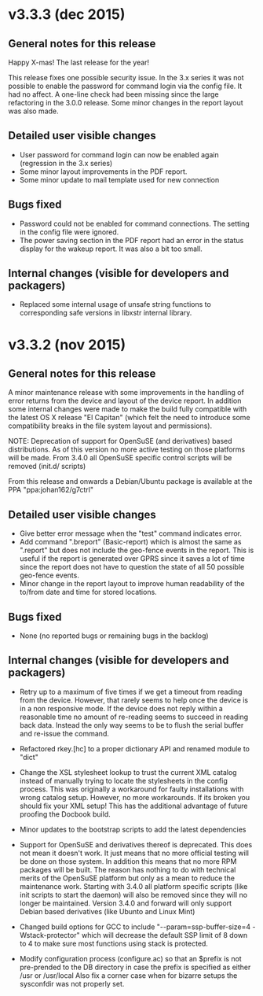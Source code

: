 v3.3.3 (dec 2015)
=================

General notes for this release
------------------------------
Happy X-mas! The last release for the year!

This release fixes one possible security issue. In the 3.x series it was not 
possible to enable the password for command login via the config file. It had 
no affect. A one-line check had been missing since the large refactoring in 
the 3.0.0 release. Some minor changes in the report layout was also made.


Detailed user visible changes
-----------------------------
 - User password for command login can now be enabled again (regression in 
   the 3.x series)
 - Some minor layout improvements in the PDF report.
 - Some minor update to mail template used for new connection
 

Bugs fixed
----------
 - Password could not be enabled for command connections. The setting in the
   config file were ignored.
 - The power saving section in the PDF report had an error in the status display
   for the wakeup report. It was also a bit too small.


Internal changes (visible for developers and packagers)
-------------------------------------------------------
 - Replaced some internal usage of unsafe string functions to corresponding
   safe versions in libxstr internal library.



v3.3.2 (nov 2015)
=================

General notes for this release
------------------------------

A minor maintenance release with some improvements in the handling of error
returns from the device and layout of the device report. In addition some internal
changes were made to make the build fully compatible with the latest OS X
release "El Capitan" (which felt the need to introduce some compatibility
breaks in the file system layout and permissions).

NOTE: Deprecation of support for OpenSuSE (and derivatives) based distributions.
As of this version no more active testing on those platforms will be made.
From 3.4.0 all OpenSuSE specific control scripts will be removed (init.d/ scripts)

From this release and onwards a Debian/Ubuntu package is available at the
PPA "ppa:johan162/g7ctrl"


Detailed user visible changes
-----------------------------
 - Give better error message when the "test" command indicates error.
 - Add command ".breport" (Basic-report) which is almost the same as ".report"
   but does not include the geo-fence events in the report. This is useful if the
   report is generated over GPRS since it saves a lot of time since the report
   does not have to question the state of all 50 possible geo-fence events.
 - Minor change in the report layout to improve human readability of the to/from date
   and time for stored locations.


Bugs fixed
----------
 - None (no reported bugs or remaining bugs in the backlog)


Internal changes (visible for developers and packagers)
-------------------------------------------------------
 - Retry up to a maximum of five times if we get a timeout from reading from
   the device. However, that rarely seems to help once the device is in a non
   responsive mode.
   If the device does not reply within a reasonable time no amount of re-reading
   seems to succeed in reading back data. Instead the only way seems to be to
   flush the serial buffer and re-issue the command.

 - Refactored rkey.[hc] to a proper dictionary API and renamed module to "dict"

 - Change the XSL stylesheet lookup to trust the current XML catalog instead of manually
   trying to locate the stylesheets in the config process.
   This was originally a workaround for faulty installations with wrong catalog setup.
   However, no more workarounds. If its broken you should fix your
   XML setup! This has the additional advantage of future proofing the Docbook build.

 - Minor updates to the bootstrap scripts to add the latest dependencies

 - Support for OpenSuSE and derivatives thereof is deprecated. This does not mean it
   doesn't work. It just means that no more official testing will be done on those system.
   In addition this means that no more RPM packages will be built. The reason has
   nothing to do with technical merits of the OpenSuSE platform but only as a mean
   to reduce the maintenance work. Starting with 3.4.0 all platform specific scripts
   (like init scripts to start the daemon) will also be removed since they will no
   longer be maintained.
   Version 3.4.0 and forward will only support Debian based derivatives (like Ubunto and
   Linux Mint)

 - Changed build options for GCC to include "--param=ssp-buffer-size=4 -Wstack-protector"
   which will decrease the default SSP limit of 8 down to 4 to make sure most functions
   using stack is protected.

 - Modify configuration process (configure.ac) so that an $prefix is not pre-prended
   to the DB directory in case the prefix is specified as either /usr or /usr/local
   Also fix a corner case when for bizarre setups the sysconfdir was not properly set.
